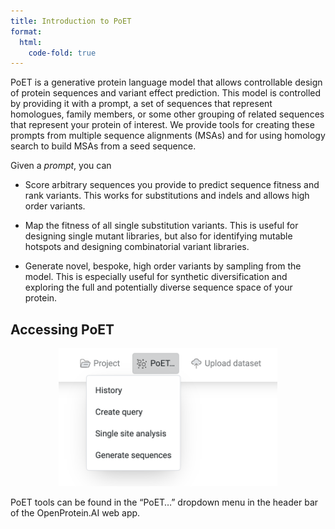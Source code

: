 ```yaml
---
title: Introduction to PoET
format:
  html:
    code-fold: true
---
```


PoET is a generative protein language model that allows controllable design of protein sequences and variant effect prediction. This model is controlled by providing it with a prompt, a set of sequences that represent homologues, family members, or some other grouping of related sequences that represent your protein of interest. We provide tools for creating these prompts from multiple sequence alignments (MSAs) and for using homology search to build MSAs from a seed sequence.

Given a *prompt*, you can

* Score arbitrary sequences you provide to predict sequence fitness and rank variants. This works for substitutions and indels and allows high order variants.

* Map the fitness of all single substitution variants. This is useful for designing single mutant libraries, but also for identifying mutable hotspots and designing combinatorial variant libraries.

* Generate novel, bespoke, high order variants by sampling from the model. This is especially useful for synthetic diversification and exploring the full and potentially diverse sequence space of your protein.

## Accessing PoET

<p align="center">
  <img src="../p2p_images/45_access_prots.png" width="350">
</p>

PoET tools can be found in the “PoET…” dropdown menu in the header bar of the OpenProtein.AI web app.